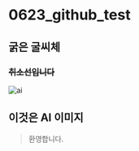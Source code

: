 # 0623_github_test
## **굵은 굴씨체**
### ~~취소선입니다~~
![ai](https://github.com/user-attachments/assets/7ab7a5b8-a21d-4781-a90b-80ed15785588)
## **이것은 AI 이미지**
> 환영합니다.
